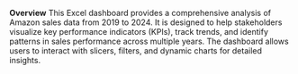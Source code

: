 **Overview**
This Excel dashboard provides a comprehensive analysis of Amazon sales data from 2019 to 2024. It is designed to help stakeholders visualize key performance indicators (KPIs), track trends, and identify patterns in sales performance across multiple years.
The dashboard allows users to interact with slicers, filters, and dynamic charts for detailed insights.
